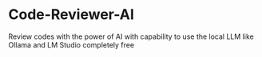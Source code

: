 # Code-Reviewer-AI
Review codes with the power of AI with capability to use the local LLM like Ollama and LM Studio completely free
